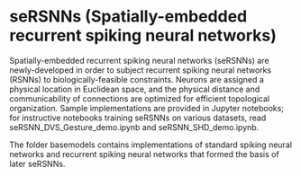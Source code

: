 # seRSNNs (Spatially-embedded recurrent spiking neural networks)

Spatially-embedded recurrent spiking neural networks (seRSNNs) are newly-developed in order to subject recurrent spiking neural networks (RSNNs) to biologically-feasible constraints. Neurons are assigned a physical location in Euclidean space, and the physical distance and communicability of connections are optimized for efficient topological organization. Sample implementations are provided in Jupyter notebooks; for instructive notebooks training seRSNNs on various datasets, read seRSNN_DVS_Gesture_demo.ipynb and seRSNN_SHD_demo.ipynb.

The folder basemodels contains implementations of standard spiking neural networks and recurrent spiking neural networks that formed the basis of later seRSNNs.
